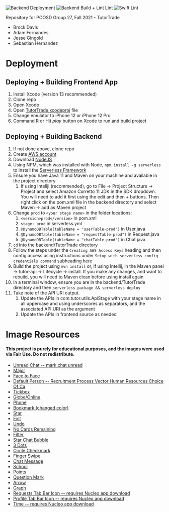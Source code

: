 ![Backend Deployment](https://github.com/PoosdGroup27/poosd-project/actions/workflows/deploy.yml/badge.svg)
![Backend Build + Lint Lint](https://github.com/PoosdGroup27/poosd-project/actions/workflows/build_and_lint.yml/badge.svg)
![Swift Lint](https://github.com/PoosdGroup27/poosd-project/actions/workflows/swift_lint.yml/badge.svg)

Repository for POOSD Group 27, Fall 2021 - TutorTrade

- Brock Davis
- Adam Fernandes
- Jesse Gingold
- Sebastian Hernandez

# Deployment

## Deploying + Building Frontend App

1. Install Xcode (version 13 recommended)
2. Clone repo
3. Open Xcode
4. Open [TutorTrade.xcodeproj](https://github.com/PoosdGroup27/poosd-project/tree/main/frontend/TutorTrade/TutorTrade.xcodeproj)
   file
5. Change emulator to iPhone 12 or iPhone 12 Pro
6. Command R or Hit _play_ button on Xcode to run and build project

## Deploying + Building Backend

1. If not done above, clone repo
2. Create [AWS account](https://aws.amazon.com/)
3. Download [NodeJS](https://nodejs.org/en/download/)
4. Using NPM, which was installed with Node, `npm install -g serverless` to install
   the [Serverless Framework](https://www.serverless.com/)
5. Ensure you have Java 11 and Maven on your machine and available in the project directory
   1. If using Intellji (recommended), go to File -> Project Structure -> Project and select Amazon Corretto 11 JDK in
      the SDK dropdown. You will need to add it first using the edit and then + buttons. Then right click on the
      pom.xml file in the backend directory and select Maven -> add as Maven project
6. Change `prod` to `<your stage name>` in the folder locations:
   1. `<version>prod</version>` in pom.xml
   2. `stage: prod` in serverless.yml
   3. `@DynamoDBTable(tableName = "userTable-prod")` in User.java
   4. `@DynamoDBTable(tableName = "requestTable-prod")` in Request.java
   5. `@DynamoDBTable(tableName = "chatTable-prod")` in Chat.java
7. `cd` into the backend/TutorTrade directory
8. Follow the steps under the `Creating AWS Access Keys` heading and then config access using instructions
   under `Setup with serverless config credentials command`
   subheading [here](https://www.serverless.com/framework/docs/providers/aws/guide/credentials)
9. Build the project using `mvn install` or, if using Intellij, in the Maven panel -> tutor-api -> Lifecycle -> install.
   If you make any changes, and want to rebuild, you will need to Maven clean before using install again
10. In a terminal window, ensure you are in the backend/TutorTrade directory and
    then `serverless package && serverless deploy`
11. Take note of the API URI output.
    1. Update the APIs in com.tutor.utils.ApiStage with your stage name in all uppercase and using underscores as
       separators, and the associated API URI as the argument
    2. Update the APIs in frontend source as needed

# Image Resources

#### This project is purely for educational purposes, and the images were used via Fair Use. Do not redistribute.
- [Unread Chat -- mark chat unread](https://fonts.google.com/icons?icon.query=chat)
- [Major](https://stock.adobe.com/images/id/315003907?as_campaign=Flaticon&as_content=api&as_audience=srp&tduid=2494635b2a9db8907e49b3817624f22e&as_channel=affiliate&as_campclass=redirect&as_source=arvato)
- [Face to Face](https://thenounproject.com/search/?q=face+to+face&i=4143277)
- [Default Person -- Recruitment Process Vector Human Resources Choice Of Ca](https://abilitytolov3.blogspot.com/1997/02/illustration-vector-human.html)
- [Tickbox](https://icons8.com/icon/15427/tick-box)
- [Globe/Online](https://www.flaticon.com/free-icon/laptop_2799156?term=online%20globe%20laptop&related_id=2799156)
- [Phone](https://thenounproject.com/search/?q=phone&i=4410706)
- [Bookmark (changed color)](https://www.flaticon.com/free-icon/bookmark_102279?term=bookmark&page=1&position=3&page=1&position=3&related_id=102279&origin=search)
- [Star](https://www.flaticon.com/free-icon/star_929495?term=star&page=1&position=14&page=1&position=14&related_id=929495&origin=search)
- [Exit](https://thenounproject.com/search/?q=x&i=2663763)
- [Undo](https://www.flaticon.com/free-icon/undo_725004?term=undo&page=1&position=19&page=1&position=19&related_id=725004&origin=search)
- [No Cards Remaining](https://www.flaticon.com/free-icon/confetti_3163797?term=star%20confetti&related_id=3163797)
- [Filter](https://iconscout.com/icon/filter-1774652)
- [Star Chat Bubble](https://thenounproject.com/search/?q=star+inside+chat+bubble&i=3774537)
- [3 Dots](https://thenounproject.com/search/?q=three+dots&i=384290)
- [Circle Checkmark](https://www.flaticon.com/premium-icon/check_3747610?term=checkmark%20in%20circle&page=1&position=18&page=1&position=18&related_id=3747610&origin=search)
- [Finger Swipe](https://www.flaticon.com/free-icon/swipe_6009248?term=finger%20swipe&page=2&position=7&page=2&position=7&related_id=6009248&origin=search)
- [Chat Message](https://www.flaticon.com/premium-icon/comment_3193061?term=chat%20message&page=1&position=13&page=1&position=13&related_id=3193061&origin=search)
- [School](https://www.flaticon.com/premium-icon/school_2602414?term=school&page=1&position=2&page=1&position=2&related_id=2602414&origin=search)
- [Points](https://www.flaticon.com/free-icon/point_4291373?term=points&page=1&position=25&page=1&position=25&related_id=4291373&origin=search)
- [Question Mark](https://thenounproject.com/search/?q=question+mark&i=178771)
- [Arrow](https://www.flaticon.com/premium-icon/next_2989988?term=arrow&page=1&position=1&page=1&position=1&related_id=2989988&origin=search)
- [Graph](https://pixabay.com/vectors/social-media-network-people-5508549/)
- [Requests Tab Bar Icon -- requires Nucleo app download](https://nucleoapp.com/premium-icons)
- [Profile Tab Bar Icon -- requires Nucleo app download](https://nucleoapp.com/premium-icons)
- [Time -- requires Nucleo app download](https://nucleoapp.com/premium-icons)